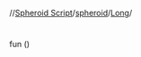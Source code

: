 //[Spheroid Script](../../index.md)/[spheroid](../index.md)/[Long](index.md)/[<init>](-init-.md)



# <init>  
 
fun [<init>](-init-.md)()  



